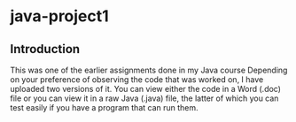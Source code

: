 # java-project1

## Introduction
This was one of the earlier assignments done in my Java course Depending on your preference of observing the code that was worked on, I have uploaded two versions of it. You can view either the code in a Word (.doc) file or you can view it in a raw Java (.java) file, the latter of which you can test easily if you have a program that can run them.

